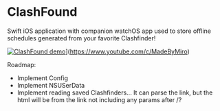 
# ClashFound

Swift iOS application with companion watchOS app used to store offline schedules generated from your favorite Clashfinder!



[![ClashFound demo](res/AWSCreds.gif)](res/clashFound.gif)](https://www.youtube.com/c/MadeByMiro)


Roadmap:
* Implement Config
* Implement NSUSerData
* Implement reading saved Clashfinders... It can parse the link, but the html will be from the link not including any params after /?
